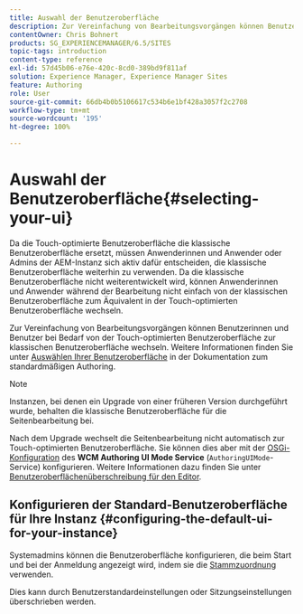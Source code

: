```yaml
---
title: Auswahl der Benutzeroberfläche
description: Zur Vereinfachung von Bearbeitungsvorgängen können Benutzende bei Bedarf von der Touch-optimierten Benutzeroberfläche zur klassischen Benutzeroberfläche wechseln.
contentOwner: Chris Bohnert
products: SG_EXPERIENCEMANAGER/6.5/SITES
topic-tags: introduction
content-type: reference
exl-id: 57d45b06-e76e-420c-8cd0-389bd9f811af
solution: Experience Manager, Experience Manager Sites
feature: Authoring
role: User
source-git-commit: 66db4b0b5106617c534b6e1bf428a3057f2c2708
workflow-type: tm+mt
source-wordcount: '195'
ht-degree: 100%

---
```


# Auswahl der Benutzeroberfläche{#selecting-your-ui}

Da die Touch-optimierte Benutzeroberfläche die klassische Benutzeroberfläche ersetzt, müssen Anwenderinnen und Anwender oder Admins der AEM-Instanz sich aktiv dafür entscheiden, die klassische Benutzeroberfläche weiterhin zu verwenden. Da die klassische Benutzeroberfläche nicht weiterentwickelt wird, können Anwenderinnen und Anwender während der Bearbeitung nicht einfach von der klassischen Benutzeroberfläche zum Äquivalent in der Touch-optimierten Benutzeroberfläche wechseln.

Zur Vereinfachung von Bearbeitungsvorgängen können Benutzerinnen und Benutzer bei Bedarf von der Touch-optimierten Benutzeroberfläche zur klassischen Benutzeroberfläche wechseln. Weitere Informationen finden Sie unter [Auswählen Ihrer Benutzeroberfläche](/help/sites-authoring/select-ui.md) in der Dokumentation zum standardmäßigen Authoring.

>[!NOTE]
>
>Instanzen, bei denen ein Upgrade von einer früheren Version durchgeführt wurde, behalten die klassische Benutzeroberfläche für die Seitenbearbeitung bei.
>
>Nach dem Upgrade wechselt die Seitenbearbeitung nicht automatisch zur Touch-optimierten Benutzeroberfläche. Sie können dies aber mit der [OSGi-Konfiguration](/help/sites-deploying/configuring-osgi.md) des **WCM Authoring UI Mode Service** (`AuthoringUIMode`-Service) konfigurieren. Weitere Informationen dazu finden Sie unter [Benutzeroberflächenüberschreibung für den Editor](#uioverridesfortheeditor).

## Konfigurieren der Standard-Benutzeroberfläche für Ihre Instanz {#configuring-the-default-ui-for-your-instance}

Systemadmins können die Benutzeroberfläche konfigurieren, die beim Start und bei der Anmeldung angezeigt wird, indem sie die [Stammzuordnung](/help/sites-deploying/osgi-configuration-settings.md#daycqrootmapping) verwenden.

Dies kann durch Benutzerstandardeinstellungen oder Sitzungseinstellungen überschrieben werden.
